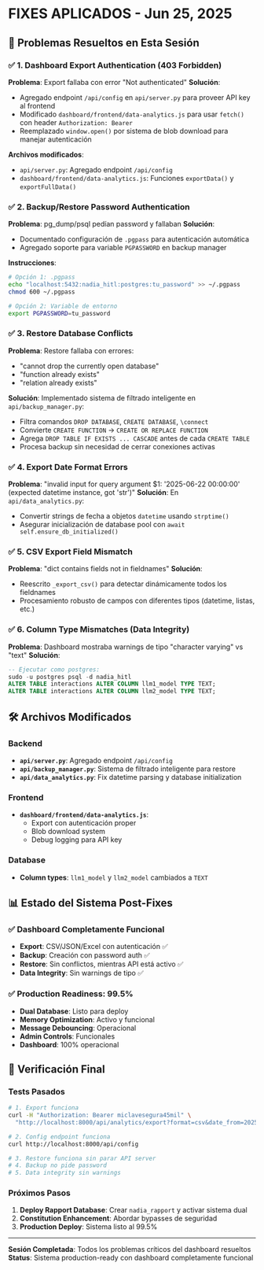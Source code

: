 # FIXES APLICADOS - Jun 25, 2025

## 🎯 Problemas Resueltos en Esta Sesión

### ✅ 1. Dashboard Export Authentication (403 Forbidden)
**Problema**: Export fallaba con error "Not authenticated"
**Solución**:
- Agregado endpoint `/api/config` en `api/server.py` para proveer API key al frontend
- Modificado `dashboard/frontend/data-analytics.js` para usar `fetch()` con header `Authorization: Bearer`
- Reemplazado `window.open()` por sistema de blob download para manejar autenticación

**Archivos modificados**:
- `api/server.py`: Agregado endpoint `/api/config`
- `dashboard/frontend/data-analytics.js`: Funciones `exportData()` y `exportFullData()`

### ✅ 2. Backup/Restore Password Authentication
**Problema**: pg_dump/psql pedían password y fallaban
**Solución**:
- Documentado configuración de `.pgpass` para autenticación automática
- Agregado soporte para variable `PGPASSWORD` en backup manager

**Instrucciones**:
```bash
# Opción 1: .pgpass
echo "localhost:5432:nadia_hitl:postgres:tu_password" >> ~/.pgpass
chmod 600 ~/.pgpass

# Opción 2: Variable de entorno
export PGPASSWORD=tu_password
```

### ✅ 3. Restore Database Conflicts
**Problema**: Restore fallaba con errores:
- "cannot drop the currently open database"
- "function already exists"
- "relation already exists"

**Solución**: Implementado sistema de filtrado inteligente en `api/backup_manager.py`:
- Filtra comandos `DROP DATABASE`, `CREATE DATABASE`, `\connect`
- Convierte `CREATE FUNCTION` → `CREATE OR REPLACE FUNCTION`
- Agrega `DROP TABLE IF EXISTS ... CASCADE` antes de cada `CREATE TABLE`
- Procesa backup sin necesidad de cerrar conexiones activas

### ✅ 4. Export Date Format Errors
**Problema**: "invalid input for query argument $1: '2025-06-22 00:00:00' (expected datetime instance, got 'str')"
**Solución**: En `api/data_analytics.py`:
- Convertir strings de fecha a objetos `datetime` usando `strptime()`
- Asegurar inicialización de database pool con `await self.ensure_db_initialized()`

### ✅ 5. CSV Export Field Mismatch
**Problema**: "dict contains fields not in fieldnames"
**Solución**: 
- Reescrito `_export_csv()` para detectar dinámicamente todos los fieldnames
- Procesamiento robusto de campos con diferentes tipos (datetime, listas, etc.)

### ✅ 6. Column Type Mismatches (Data Integrity)
**Problema**: Dashboard mostraba warnings de tipo "character varying" vs "text"
**Solución**: 
```sql
-- Ejecutar como postgres:
sudo -u postgres psql -d nadia_hitl
ALTER TABLE interactions ALTER COLUMN llm1_model TYPE TEXT;
ALTER TABLE interactions ALTER COLUMN llm2_model TYPE TEXT;
```

## 🛠️ Archivos Modificados

### Backend
- **`api/server.py`**: Agregado endpoint `/api/config`
- **`api/backup_manager.py`**: Sistema de filtrado inteligente para restore
- **`api/data_analytics.py`**: Fix datetime parsing y database initialization

### Frontend
- **`dashboard/frontend/data-analytics.js`**: 
  - Export con autenticación proper
  - Blob download system
  - Debug logging para API key

### Database
- **Column types**: `llm1_model` y `llm2_model` cambiados a `TEXT`

## 📊 Estado del Sistema Post-Fixes

### ✅ Dashboard Completamente Funcional
- **Export**: CSV/JSON/Excel con autenticación ✅
- **Backup**: Creación con password auth ✅
- **Restore**: Sin conflictos, mientras API está activo ✅
- **Data Integrity**: Sin warnings de tipo ✅

### ✅ Production Readiness: 99.5%
- **Dual Database**: Listo para deploy
- **Memory Optimization**: Activo y funcional
- **Message Debouncing**: Operacional
- **Admin Controls**: Funcionales
- **Dashboard**: 100% operacional

## 🎯 Verificación Final

### Tests Pasados
```bash
# 1. Export funciona
curl -H "Authorization: Bearer miclavesegura45mil" \
  "http://localhost:8000/api/analytics/export?format=csv&date_from=2025-06-22&date_to=2025-06-23"

# 2. Config endpoint funciona
curl http://localhost:8000/api/config

# 3. Restore funciona sin parar API server
# 4. Backup no pide password
# 5. Data integrity sin warnings
```

### Próximos Pasos
1. **Deploy Rapport Database**: Crear `nadia_rapport` y activar sistema dual
2. **Constitution Enhancement**: Abordar bypasses de seguridad
3. **Production Deploy**: Sistema listo al 99.5%

---

**Sesión Completada**: Todos los problemas críticos del dashboard resueltos
**Status**: Sistema production-ready con dashboard completamente funcional